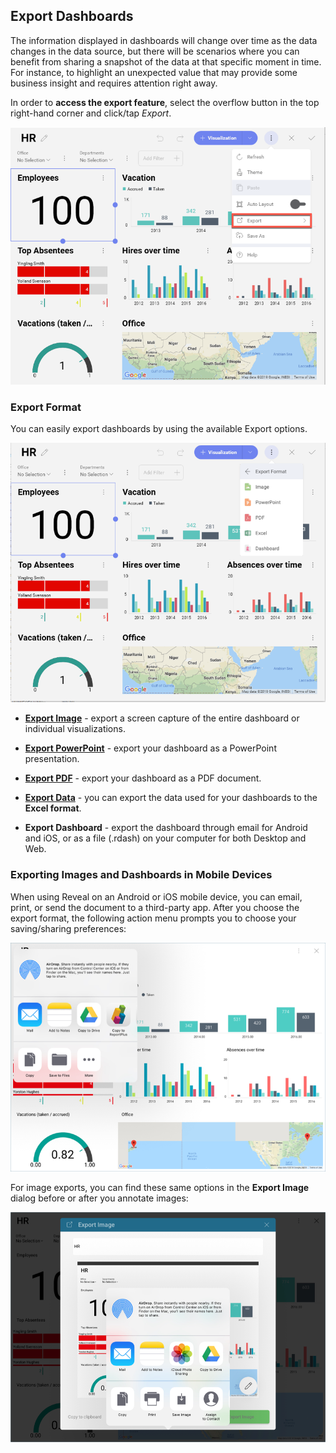 ## Export Dashboards

The information displayed in dashboards will change over time as the
data changes in the data source, but there will be scenarios where you
can benefit from sharing a snapshot of the data at that specific moment
in time. For instance, to highlight an unexpected value that may provide
some business insight and requires attention right away.

In order to **access the export feature**, select the overflow button in
the top right-hand corner and click/tap *Export*.

![Export option in the overflow menu](images/export-dashboards-menu.png)

### Export Format

You can easily export dashboards by using the available Export options.

![Export formats available](images/export-formats.png)

  - [**Export Image**](images.md) - export a screen capture of the entire
    dashboard or individual visualizations.

  - [**Export PowerPoint**](powerpoint-presentation.md) - export your
    dashboard as a PowerPoint presentation.

  - [**Export PDF**](pdf-document.md) - export your dashboard as a PDF
    document.

  - [**Export Data**](excel-data-format.md) - you can export the data used
    for your dashboards to the **Excel format**.

  - **Export Dashboard** - export the dashboard through email for Android and iOS, or as a file (.rdash) on your computer for both Desktop and Web.

<a name='mobile-devices'></a>
### Exporting Images and Dashboards in Mobile Devices

When using Reveal on an Android or iOS mobile device, you can email,
print, or send the document to a third-party app. After you choose the
export format, the following action menu prompts you to choose your
saving/sharing preferences:

![Export preview actions on mobile devices](images/export-preview-actions.png)

For image exports, you can find these same options in the **Export
Image** dialog before or after you annotate images:

![Export image preview actions](images/export-image-preview-actions.png)
